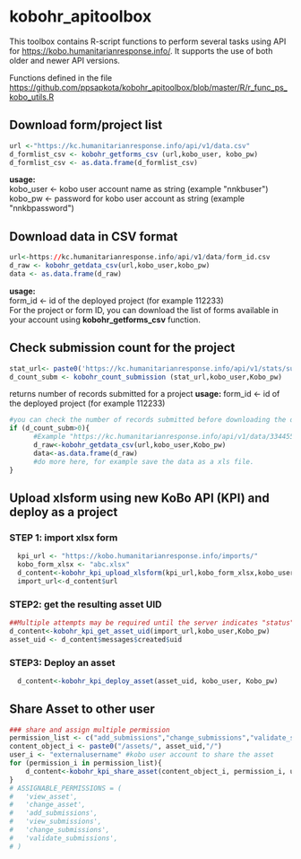 # kobohr_apitoolbox
This toolbox contains R-script functions to perform several tasks using API for https://kobo.humanitarianresponse.info/. It supports the use of both older and newer API versions.

Functions defined in the file  
https://github.com/ppsapkota/kobohr_apitoolbox/blob/master/R/r_func_ps_kobo_utils.R

## Download form/project list
```r
url <-"https://kc.humanitarianresponse.info/api/v1/data.csv"
d_formlist_csv <- kobohr_getforms_csv (url,kobo_user, kobo_pw)
d_formlist_csv <- as.data.frame(d_formlist_csv)
```

**usage:**  
kobo_user <- kobo user account name as string (example "nnkbuser")
kobo_pw <- password for kobo user account as string (example "nnkbpassword")

## Download data in CSV format
```r
url<-https://kc.humanitarianresponse.info/api/v1/data/form_id.csv
d_raw <- kobohr_getdata_csv(url,kobo_user,kobo_pw)  
data <- as.data.frame(d_raw)
```
**usage:**  
form_id <- id of the deployed project (for example 112233)  
For the project or form ID, you can download the list of forms available in your account using __kobohr_getforms_csv__ function.

## Check submission count for the project
```r
stat_url<- paste0('https://kc.humanitarianresponse.info/api/v1/stats/submissions/',form_id,'?group=a')    
d_count_subm <- kobohr_count_submission (stat_url,kobo_user,Kobo_pw)  
``` 
returns number of records submitted for a project
**usage:**
form_id <- id of the deployed project (for example 112233) 
```r
#you can check the number of records submitted before downloading the data
if (d_count_subm>0){
      #Example "https://kc.humanitarianresponse.info/api/v1/data/334455.csv"
      d_raw<-kobohr_getdata_csv(url,kobo_user,Kobo_pw)
      data<-as.data.frame(d_raw)
      #do more here, for example save the data as a xls file.
}
```
## Upload xlsform using new KoBo API (KPI) and deploy as a project  
### STEP 1: import xlsx form
```r
  kpi_url <- "https://kobo.humanitarianresponse.info/imports/"
  kobo_form_xlsx <- "abc.xlsx"
  d_content<-kobohr_kpi_upload_xlsform(kpi_url,kobo_form_xlsx,kobo_user,Kobo_pw)
  import_url<-d_content$url
```
### STEP2: get the resulting asset UID
```r
##Multiple attempts may be required until the server indicates "status": "complete" in the response.
d_content<-kobohr_kpi_get_asset_uid(import_url,kobo_user,Kobo_pw)
asset_uid <- d_content$messages$created$uid
```
### STEP3: Deploy an asset
```r
  d_content<-kobohr_kpi_deploy_asset(asset_uid, kobo_user, Kobo_pw)
```

## Share Asset to other user
```r
### share and assign multiple permission
permission_list <- c("add_submissions","change_submissions","validate_submissions")
content_object_i <- paste0("/assets/", asset_uid,"/")
user_i <- "externalusername" #kobo user account to share the asset         
for (permission_i in permission_list){
    d_content<-kobohr_kpi_share_asset(content_object_i, permission_i, user_i, kobo_user, Kobo_pw)
}
# ASSIGNABLE_PERMISSIONS = (
#   'view_asset',
#   'change_asset',
#   'add_submissions',
#   'view_submissions',
#   'change_submissions',
#   'validate_submissions',
# )
```
